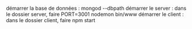 démarrer la base de données : mongod --dbpath <database path>
démarrer le server : dans le dossier server, faire PORT=3001 nodemon bin/www
démarrer le client : dans le dossier client, faire npm start
